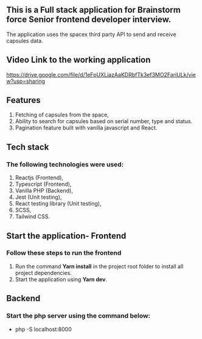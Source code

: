 ## This is a Full stack application for Brainstorm force Senior frontend developer interview.

The application uses the spacex third party API to send and receive capsules data.

## Video Link to the working application
https://drive.google.com/file/d/1eFpUXLiazAaKDRbfTk3ef3MO2FariULk/view?usp=sharing

## Features
1. Fetching of capsules from the space,
2. Ability to search for capsules based on serial number, type and status.
3. Pagination feature built with vanilla javascript and React.

## Tech stack
### The following technologies were used:
1. Reactjs (Frontend),
2. Typescript (Frontend),
3. Vanilla PHP (Backend),
4. Jest (Unit testing),
5. React testing library (Unit testing),
7. SCSS,
8. Tailwind CSS.

## Start the application- Frontend
### Follow these **steps** to run the frontend
1. Run the command **Yarn install** in the project root folder to install all project dependencies.
2. Start the application using **Yarn dev**.

## Backend
### Start the php server using the command below:
* php -S localhost:8000
